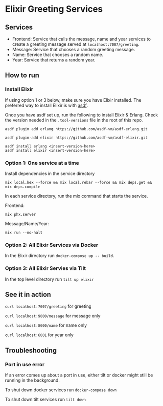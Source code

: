 # Elixir Greeting Services

## Services
- Frontend: Service that calls the message, name and year services to create a greeting message served at `localhost:7007/greeting`.
- Message: Service that chooses a random greeting message.
- Name: Service that chooses a random name.
- Year: Service that returns a random year.

## How to run

### Install Elixir
If using option 1 or 3 below, make sure you have Elixir installed. The preferred way to install Elixir is with [asdf](https://asdf-vm.com/guide/getting-started.html#_1-install-dependencies).

Once you have asdf set up, run the following to install Elixir & Erlang. Check the version needed in the `.tool-versions` file in the root of this repo.

```shell
asdf plugin add erlang https://github.com/asdf-vm/asdf-erlang.git
```

```shell
asdf plugin-add elixir https://github.com/asdf-vm/asdf-elixir.git
```

```shell
asdf install erlang <insert-version-here>
asdf install elixir <insert-version-here>
```

### Option 1: One service at a time

Install dependencies in the service directory

```shell
mix local.hex --force && mix local.rebar --force && mix deps.get && mix deps.compile
```

In each service directory, run the mix command that starts the service. 

Frontend:

```shell
mix phx.server
```

Message/Name/Year:

```shell
mix run --no-halt
```

### Option 2: All Elixir Services via Docker

In the Elixir directory run `docker-compose up -- build`.

### Option 3: All Elixir Servies via Tilt

In the top level directory run `tilt up elixir`

## See it in action

`curl localhost:7007/greeting` for greeting

`curl localhost:9000/message` for message only

`curl localhost:8000/name` for name only

`curl localhost:6001` for year only

## Troubleshooting

### Port in use error

If an error comes up about a port in use, either tilt or docker might still be running in the background.

To shut down docker services run `docker-compose down`

To shut down tilt services run `tilt down`
